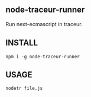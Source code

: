 node-traceur-runner
-------------------
Run next-ecmascript in traceur.

INSTALL
-------
`npm i -g node-traceur-runner`

USAGE
-----
`nodetr file.js`